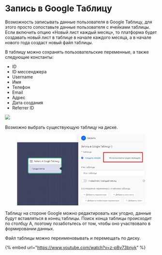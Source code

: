 # Запись в Google Таблицу

Возможность записывать данные пользователя в Google Таблицу, для этого просто сопоставьте данные пользователя с ячейками таблицы. Если включить опцию «Новый лист каждый месяц», то платформа будет создавать новый лист в таблице в начале каждого месяца, а в начале нового года создаст новый файл таблицы.

В таблицу можно сохранять пользовательские переменные, а также следующие константы:

* ID
* ID мессенджера
* Username
* Имя
* Телефон
* Email
* Адрес
* Дата создания&#x20;
* Referrer ID

![](../../../../.gitbook/assets/KpItgZLV790.jpg)

Возможно выбрать существующую таблицу на диске.&#x20;

<figure><img src="../../../../.gitbook/assets/Скриншот-15-06-2024 13_04_29.jpg" alt=""><figcaption></figcaption></figure>

Таблицу на стороне Google можно редактировать как угодно, данные будут вставляться в конец таблицы. Поиск конца таблицы происходит по столбцу А, поэтому позаботьтесь от том, чтобы оно участвовало в формировании данных.

Файл таблицы можно переименовывать и перемещать по диску.

{% embed url="https://www.youtube.com/watch?v=z-pBv73bnyk" %}
